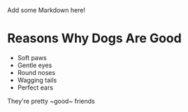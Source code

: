 Add some Markdown here!
# Reasons Why Dogs Are Good
* Soft paws
* Gentle eyes
* Round noses
* Wagging tails
* Perfect ears

They're pretty ~good~ friends
